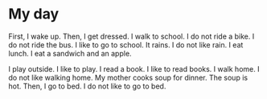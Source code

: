 # My day

First, I wake up. Then, I get dressed. I walk to school. I do not ride a bike. I do not ride the bus. I like to go to school. It rains. I do not like rain. I eat lunch. I eat a sandwich and an apple.

I play outside. I like to play. I read a book. I like to read books. I walk home. I do not like walking home. My mother cooks soup for dinner. The soup is hot. Then, I go to bed. I do not like to go to bed. 
